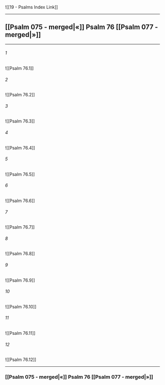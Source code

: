 ![[19 - Psalms Index Link]]

---
##  [[Psalm 075 - merged|«]] Psalm 76 [[Psalm 077 - merged|»]]

---

###### 1
![[Psalm 76.1]] 

###### 2
![[Psalm 76.2]] 

###### 3
![[Psalm 76.3]] 

###### 4
![[Psalm 76.4]]

###### 5 
![[Psalm 76.5]] 

###### 6
![[Psalm 76.6]] 

###### 7
![[Psalm 76.7]] 

###### 8
![[Psalm 76.8]] 

###### 9
![[Psalm 76.9]] 

###### 10
![[Psalm 76.10]] 

###### 11
![[Psalm 76.11]] 

###### 12
![[Psalm 76.12]]


---
###  [[Psalm 075 - merged|«]] Psalm 76 [[Psalm 077 - merged|»]]